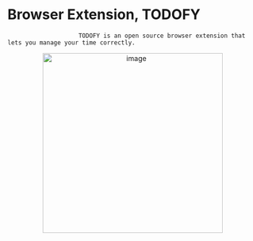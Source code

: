 # Browser Extension, TODOFY
                        TODOFY is an open source browser extension that lets you manage your time correctly.
<div align="center">
  <img width="363" alt="image" src="https://github.com/costiucigor/Todofy/assets/90152687/29f73b7e-4fa4-4bc0-8b91-98b60016372d">
</div>
